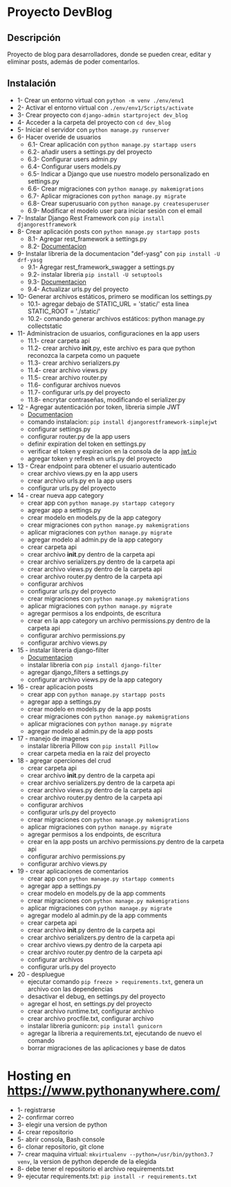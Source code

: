 # Proyecto DevBlog

## Descripción
Proyecto de blog para desarrolladores, donde se pueden crear, editar y eliminar posts, además de poder comentarlos.

## Instalación

* 1- Crear un entorno virtual con `python -m venv ./env/env1`
* 2- Activar el entorno virtual con `./env/env1/Scripts/activate`
* 3- Crear proyecto con `django-admin startproject dev_blog`
* 4- Acceder a la carpeta del proyecto con `cd dev_blog`
* 5- Iniciar el servidor con `python manage.py runserver`
* 6- Hacer overide de usuarios
    - 6.1- Crear aplicación con `python manage.py startapp users`
    - 6.2- añadir users a settings.py del proyecto
    - 6.3- Configurar users admin.py
    - 6.4- Configurar users  models.py
    - 6.5- Indicar a Django que use nuestro modelo personalizado en settings.py
    - 6.6- Crear migraciones con `python manage.py makemigrations`
    - 6.7- Aplicar migraciones con `python manage.py migrate`
    - 6.8- Crear superusuario con `python manage.py createsuperuser`
    - 6.9- Modificar el modelo user para iniciar sesión con el email
* 7- Instalar Django Rest Framework con `pip install djangorestframework`
* 8- Crear aplicación posts con `python manage.py startapp posts`
    - 8.1- Agregar rest_framework a settings.py
    - 8.2- [Documentacion](https://www.django-rest-framework.org/)
* 9- Instalar libreria de la documentacion "def-yasg" con `pip install -U drf-yasg`
    - 9.1- Agregar rest_framework_swagger a settings.py
    - 9.2- instalar libreria `pip install -U setuptools`
    - 9.3- [Documentacion](https://drf-yasg.readthedocs.io/en/stable/readme.html#installation)
    - 9.4- Actualizar urls.py del proyecto
* 10- Generar archivos estáticos, primero se modifican los settings.py
    - 10.1- agregar debajo de STATIC_URL = 'static/' esta linea STATIC_ROOT = './static/'
    - 10.2- comando generar archivos estáticos: python manage.py collectstatic
* 11- Administracion de usuarios, configuraciones en la app users
    - 11.1- crear carpeta api
    - 11.2- crear archivo __init__.py, este archivo es para que python reconozca la carpeta como un paquete
    - 11.3- crear archivo serializers.py
    - 11.4- crear archivo views.py
    - 11.5- crear archivo router.py
    - 11.6- configurar archivos nuevos
    - 11.7- configurar urls.py del proyecto
    - 11.8- encrytar contraseñas, modificando el serializer.py
* 12 - Agregar autenticación por token, libreria simple JWT
    - [Documentacion](https://django-rest-framework-simplejwt.readthedocs.io/en/latest/getting_started.html)
    - comando instalacion: `pip install djangorestframework-simplejwt`
    - configurar settings.py
    - configurar router.py de la app users
    - definir expiration del token en settings.py
    - verificar el token y expiracion en la consola de la app [jwt.io](https://jwt.io/)
    - agregar token y refresh en urls.py del proyecto
* 13 - Crear endpoint para obtener el usuario autenticado
    - crear archivo views.py en la app users
    - crear archivo urls.py en la app users
    - configurar urls.py del proyecto
* 14 - crear nueva app category
    - crear app con `python manage.py startapp category`
    - agregar app a settings.py
    - crear modelo en models.py de la app category
    - crear migraciones con `python manage.py makemigrations`
    - aplicar migraciones con `python manage.py migrate`
    - agregar modelo al admin.py de la app category
    - crear carpeta api
    - crear archivo __init__.py dentro de la carpeta api
    - crear archivo serializers.py dentro de la carpeta api
    - crear archivo views.py dentro de la carpeta api
    - crear archivo router.py dentro de la carpeta api
    - configurar archivos
    - configurar urls.py del proyecto
    - crear migraciones con `python manage.py makemigrations`
    - aplicar migraciones con `python manage.py migrate`
    - agregar permisos a los endpoints, de escritura
    - crear en la app category un archivo permissions.py dentro de la carpeta api
    - configurar archivo permissions.py
    - configurar archivo views.py
* 15 - instalar libreria django-filter
    - [Documentacion](https://django-filter.readthedocs.io/en/stable/guide/rest_framework.html)
    - instalar libreria con `pip install django-filter`
    - agregar django_filters a settings.py
    - configurar archivo views.py de la app category
* 16 - crear aplicacion posts
    - crear app con `python manage.py startapp posts`
    - agregar app a settings.py
    - crear modelo en models.py de la app posts
    - crear migraciones con `python manage.py makemigrations`
    - aplicar migraciones con `python manage.py migrate`
    - agregar modelo al admin.py de la app posts
* 17 - manejo de imagenes 
    - instalar libreria Pillow con `pip install Pillow`
    - crear carpeta media en la raiz del proyecto
* 18 - agregar operciones del crud
    - crear carpeta api
    - crear archivo __init__.py dentro de la carpeta api
    - crear archivo serializers.py dentro de la carpeta api
    - crear archivo views.py dentro de la carpeta api
    - crear archivo router.py dentro de la carpeta api
    - configurar archivos
    - configurar urls.py del proyecto
    - crear migraciones con `python manage.py makemigrations`
    - aplicar migraciones con `python manage.py migrate`
    - agregar permisos a los endpoints, de escritura
    - crear en la app posts un archivo permissions.py dentro de la carpeta api
    - configurar archivo permissions.py
    - configurar archivo views.py
* 19 - crear aplicaciones de comentarios
    - crear app con `python manage.py startapp comments`
    - agregar app a settings.py
    - crear modelo en models.py de la app comments
    - crear migraciones con `python manage.py makemigrations`
    - aplicar migraciones con `python manage.py migrate`
    - agregar modelo al admin.py de la app comments
    - crear carpeta api
    - crear archivo __init__.py dentro de la carpeta api
    - crear archivo serializers.py dentro de la carpeta api
    - crear archivo views.py dentro de la carpeta api
    - crear archivo router.py dentro de la carpeta api
    - configurar archivos
    - configurar urls.py del proyecto
* 20 - despluegue
    - ejecutar comando ```pip freeze > requirements.txt```, genera un archivo con las dependencias
    - desactivar el debug, en settings.py del proyecto
    - agregar el host, en settings.py del proyecto
    - crear archivo runtime.txt, configurar archivo
    - crear archivo procfile.txt, configurar archivo
    - instalar libreria gunicorn: ```pip install gunicorn```
    - agregar la libreria a requirements.txt, ejecutando de nuevo el comando
    - borrar migraciones de las aplicaciones y base de datos

# Hosting en https://www.pythonanywhere.com/
* 1- registrarse
* 2- confirmar correo
* 3- elegir una version de python
* 4- crear repositorio
* 5- abrir consola, Bash console
* 6- clonar repositorio, git clone <https del repositorio>
* 7- crear maquina virtual: ```mkvirtualenv --python=/usr/bin/python3.7 venv```, la version de python depende de la elegida
* 8- debe tener el repositorio el archivo requirements.txt
* 9- ejecutar requirements.txt: ```pip install -r requirements.txt```




